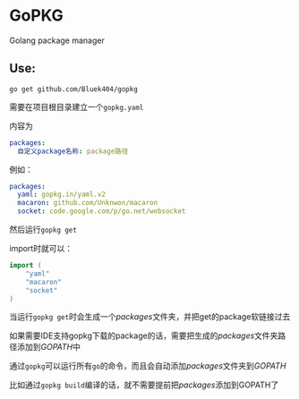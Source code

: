 GoPKG
=====

Golang package manager

Use:
----

`go get github.com/Bluek404/gopkg`

需要在项目根目录建立一个`gopkg.yaml`

内容为

```yaml
packages:
  自定义package名称: package路径
```

例如：

```yaml
packages:
  yaml: gopkg.in/yaml.v2
  macaron: github.com/Unknwon/macaron
  socket: code.google.com/p/go.net/websocket
```

然后运行`gopkg get`

import时就可以：

```go
import (
	"yaml"
	"macaron"
	"socket"
)
```

当运行`gopkg get`时会生成一个*packages*文件夹，并把get的package软链接过去

如果需要IDE支持gopkg下载的package的话，需要把生成的*packages*文件夹路径添加到*GOPATH*中

通过`gopkg`可以运行所有`go`的命令，而且会自动添加*packages*文件夹到*GOPATH*

比如通过`gopkg build`编译的话，就不需要提前把*packages*添加到GOPATH了

